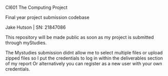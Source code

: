 CI601 The Computing Project

Final year project submission codebase

Jake Hutson | SN: 21847086

This repository will be made public as soon as my project is submitted through myStudies.

The Mystudies submission didnt allow me to select multiple files or upload zipped 
files so I put the credentials to log in within the deliverables section of my report
Or alternatively you can register as a new user with your own credentials.
